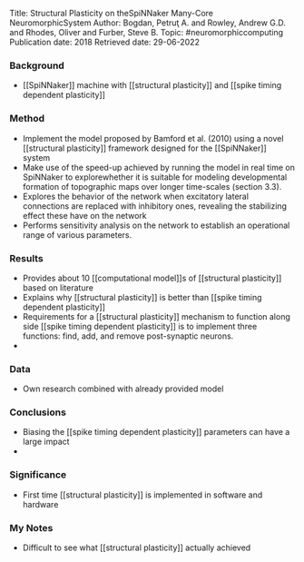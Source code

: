 Title: Structural Plasticity on theSpiNNaker Many-Core NeuromorphicSystem
Author: Bogdan, Petruţ A. and Rowley, Andrew G.D. and Rhodes, Oliver and Furber, Steve B.
Topic: #neuromorphiccomputing 
Publication date: 2018
Retrieved date: 29-06-2022 

### Background
- [[SpiNNaker]] machine with [[structural plasticity]] and [[spike timing dependent plasticity]] 

### Method
- Implement the model proposed by Bamford et al. (2010) using a novel [[structural plasticity]] framework designed for the [[SpiNNaker]] system
- Make use of the speed-up achieved by running the model in real time on SpiNNaker to explorewhether it is suitable for modeling developmental formation of topographic maps over longer time-scales (section 3.3). 
- Explores the behavior of the network when excitatory lateral connections are replaced with inhibitory ones, revealing the stabilizing effect these have on the network 
- Performs sensitivity analysis on the network to establish an operational range of various parameters.

### Results
- Provides about 10 [[computational model]]s  of [[structural plasticity]] based on literature
- Explains why [[structural plasticity]] is better than [[spike timing dependent plasticity]]
- Requirements for a [[structural plasticity]] mechanism to function along side [[spike timing dependent plasticity]] is to implement three functions: find, add, and remove post-synaptic neurons.
- 

### Data 
- Own research combined with already provided model

### Conclusions
- Biasing the [[spike timing dependent plasticity]] parameters can have a large impact
- 

### Significance
- First time [[structural plasticity]] is implemented in software and hardware

### My Notes
- Difficult to see what [[structural plasticity]] actually achieved